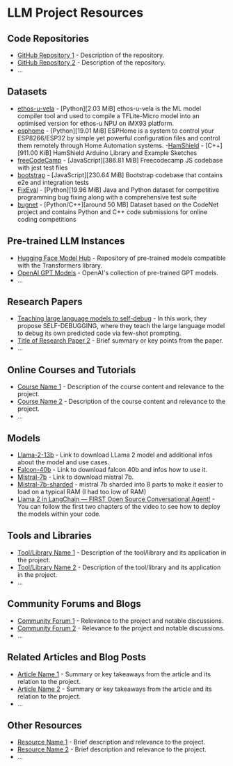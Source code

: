 # LLM Project Resources

## Code Repositories
- [GitHub Repository 1](link_to_repository_1) - Description of the repository.
- [GitHub Repository 2](link_to_repository_2) - Description of the repository.
- ...

## Datasets
- [ethos-u-vela](https://github.com/nxp-imx/ethos-u-vela/tree/lf-5.15.71_2.2.0/ethosu/vela) - [Python][2.03 MiB] ethos-u-vela is the ML model compiler tool and used to compile a TFLite-Micro model into an optimised version for ethos-u NPU on iMX93 platform.
- [esphome](https://github.com/esphome/esphome) - [Python][19.01 MiB] ESPHome is a system to control your ESP8266/ESP32 by simple yet powerful configuration files and control them remotely through Home Automation systems. 
-[HamShield](https://github.com/EnhancedRadioDevices/HamShield) - [C++][911.00 KiB] HamShield Arduino Library and Example Sketches
- [freeCodeCamp](https://github.com/freeCodeCamp/freeCodeCamp) - [JavaScript][386.81 MiB] Freecodecamp JS codebase with jest test files
- [bootstrap](https://github.com/twbs/bootstrap) - [JavaScript][230.64 MiB] Bootstrap codebase that contains e2e and integration tests
- [FixEval](https://github.com/mahimanzum/FixEval) - [Python][19.96 MiB] Java and Python dataset for competitive programming bug fixing along with a comprehensive test suite
- [bugnet](https://huggingface.co/datasets/alexjercan/bugnet) - [Python/C++][around 50 MB] Dataset based on the CodeNet project and contains Python and C++ code submissions for online coding competitions

## Pre-trained LLM Instances
- [Hugging Face Model Hub](https://huggingface.co/models) - Repository of pre-trained models compatible with the Transformers library.
- [OpenAI GPT Models](https://platform.openai.com/docs/guides/chat#openai-gpt-models) - OpenAI's collection of pre-trained GPT models.
- ...

## Research Papers
- [Teaching large language models to self-debug](https://www.semanticscholar.org/reader/9e3c493fb09dcd61bb05e8c5659f23327b7b6340) - In this work, they propose SELF-DEBUGGING, where they teach the large language model to debug its own predicted code via few-shot prompting.
- [Title of Research Paper 2](link_to_paper_2) - Brief summary or key points from the paper.
- ...

## Online Courses and Tutorials
- [Course Name 1](link_to_course_1) - Description of the course content and relevance to the project.
- [Course Name 2](link_to_course_2) - Description of the course content and relevance to the project.
- ...

## Models
- [Llama-2-13b](https://huggingface.co/meta-llama/Llama-2-13b-chat-hf) - Link to download LLama 2 model and additional infos about the model and use cases.
- [Falcon-40b](https://huggingface.co/TheBloke/falcon-40b-instruct-GPTQ) - Link to download falcon 40b and infos how to use it.
- [Mistral-7b](https://huggingface.co/TheBloke/Mistral-7B-v0.1-GGUF) - Link to download mistral 7b.
- [Mistral-7b-sharded](https://huggingface.co/someone13574/Mistral-7B-v0.1-sharded) - mistral 7b sharded into 8 parts to make it easier to load on a typical RAM (I had too low of RAM)
- [Llama 2 in LangChain — FIRST Open Source Conversational Agent!](https://www.youtube.com/watch?v=6iHVJyX2e50) - You can follow the first two chapters of the video to see how to deploy the models within your code.

## Tools and Libraries
- [Tool/Library Name 1](link_to_tool_1) - Description of the tool/library and its application in the project.
- [Tool/Library Name 2](link_to_tool_2) - Description of the tool/library and its application in the project.
- ...

## Community Forums and Blogs
- [Community Forum 1](link_to_forum_1) - Relevance to the project and notable discussions.
- [Community Forum 2](link_to_forum_2) - Relevance to the project and notable discussions.
- ...

## Related Articles and Blog Posts
- [Article Name 1](link_to_article_1) - Summary or key takeaways from the article and its relation to the project.
- [Article Name 2](link_to_article_2) - Summary or key takeaways from the article and its relation to the project.
- ...

## Other Resources
- [Resource Name 1](link_to_resource_1) - Brief description and relevance to the project.
- [Resource Name 2](link_to_resource_2) - Brief description and relevance to the project.
- ...

